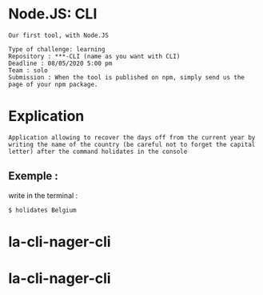 # Node.JS: CLI

    Our first tool, with Node.JS

    Type of challenge: learning
    Repository : ***-CLI (name as you want with CLI)
    Deadline : 08/05/2020 5:00 pm
    Team : solo
    Submission : When the tool is published on npm, simply send us the page of your npm package.

# Explication

    Application allowing to recover the days off from the current year by writing the name of the country (be careful not to forget the capital letter) after the command holidates in the console

## Exemple :

write in the terminal :

```terminal
$ holidates Belgium
```
# la-cli-nager-cli
# la-cli-nager-cli
